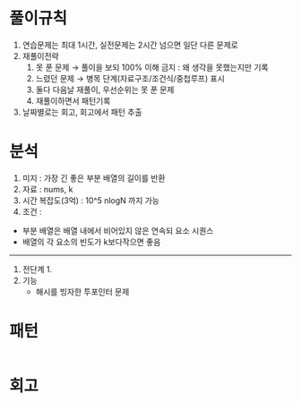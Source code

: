 # 풀이규칙
1. 연습문제는 최대 1시간, 실전문제는 2시간 넘으면 일단 다른 문제로
2. 재풀이전략
   1. 못 푼 문제 → 풀이을 보되 100% 이해 금지 : 왜 생각을 못했는지만 기록
   2. 느렸던 문제 → 병목 단계(자료구조/조건식/중첩루프) 표시
   3. 둘다 다음날 재풀이, 우선순위는 못 푼 문제
   4. 재풀이하면서 패턴기록
3. 날짜별로는 회고, 회고에서 패턴 추출

# 분석
1. 미지 : 가장 긴 좋은 부분 배열의 길이를 반환
2. 자료 : nums, k
3. 시간 복잡도(3억) : 10^5  nlogN 까지 가능
4. 조건 :
- 부분 배열은 배열 내에서 비어있지 않은 연속되 요소 시퀀스
- 배열의 각 요소의 빈도가 k보다작으면 좋음
---
1. 전단계
   1. 
2. 기능
   - 해시를 빙자한 투포인터 문제

# 패턴
```text

```

# 회고